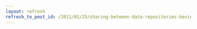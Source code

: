```yaml
---
layout: refresh
refresh_to_post_id: /2011/01/25/sharing-between-data-repositories-kevin-s-clarke
---
```


